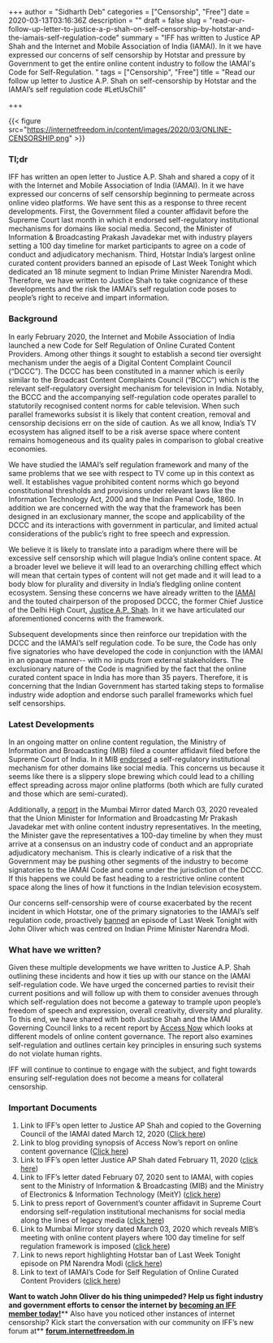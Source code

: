 +++
author = "Sidharth Deb"
categories = ["Censorship", "Free"]
date = 2020-03-13T03:16:36Z
description = ""
draft = false
slug = "read-our-follow-up-letter-to-justice-a-p-shah-on-self-censorship-by-hotstar-and-the-iamais-self-regulation-code"
summary = "IFF has written to Justice AP Shah and the Internet and Mobile Association of India (IAMAI). In it we have expressed our concerns of self censorship by Hotstar and pressure by Government to get the entire online content industry to follow the IAMAI's Code for Self-Regulation. "
tags = ["Censorship", "Free"]
title = "Read our follow up letter to Justice A.P. Shah on self-censorship by Hotstar and the IAMAI’s self regulation code #LetUsChill"

+++


{{< figure src="https://internetfreedom.in/content/images/2020/03/ONLINE-CENSORSHIP.png" >}}

### Tl;dr

IFF has written an open letter to Justice A.P. Shah and shared a copy of it with the Internet and Mobile Association of India (IAMAI). In it we have expressed our concerns of self censorship beginning to permeate across online video platforms. We have sent this as a response to three recent developments. First, the Government filed a counter affidavit before the Supreme Court last month in which it endorsed self-regulatory institutional mechanisms for domains like social media. Second, the Minister of Information & Broadcasting Prakash Javadekar met with industry players setting a 100 day timeline for market participants to agree on a code of conduct and adjudicatory mechanism. Third, Hotstar India’s largest online curated content providers banned an episode of Last Week Tonight which dedicated an 18 minute segment to Indian Prime Minister Narendra Modi. Therefore, we have written to Justice Shah to take cognizance of these developments and the risk the IAMAI’s self regulation code poses to people’s right to receive and impart information.

### Background

In early February 2020, the Internet and Mobile Association of India launched a new Code for Self Regulation of Online Curated Content Providers. Among other things it sought to establish a second tier oversight mechanism under the aegis of a Digital Content Complaint Council (“DCCC”). The DCCC has been constituted in a manner which is eerily similar to the Broadcast Content Complaints Council (“BCCC”) which is the relevant self-regulatory oversight mechanism for television in India. Notably, the BCCC and the accompanying self-regulation code operates parallel to statutorily recognised content norms for cable television. When such parallel frameworks subsist it is likely that content creation, removal and censorship decisions err on the side of caution. As we all know, India’s TV ecosystem has aligned itself to be a risk averse space where content remains homogeneous and its quality pales in comparison to global creative economies.

We have studied the IAMAI’s self regulation framework and many of the same problems that we see with respect to TV come up in this context as well. It establishes vague prohibited content norms which go beyond constitutional thresholds and provisions under relevant laws like the Information Technology Act, 2000 and the Indian Penal Code, 1860. In addition we are concerned with the way that the framework has been designed in an exclusionary manner, the scope and applicability of the DCCC and its interactions with government in particular, and limited actual considerations of the public’s right to free speech and expression.

We believe it is likely to translate into a paradigm where there will be excessive self censorship which will plague India’s online content space. At a broader level we believe it will lead to an overarching chilling effect which will mean that certain types of content will not get made and it will lead to a body blow for plurality and diversity in India’s fledgling online content ecosystem. Sensing these concerns we have already written to the [IAMAI](https://internetfreedom.in/online-video-streaming-and-tv-are-not-the-same-so-why-is-the-iamai-trying-to-make-it-so/) and the touted chairperson of the proposed DCCC, the former Chief Justice of the Delhi High Court, [Justice A.P. Shah](https://internetfreedom.in/a-gentle-open-letter-to-justice-a-p-shah-on-the-online-video-self-regulatory-code/). In it we have articulated our aforementioned concerns with the framework.

Subsequent developments since then reinforce our trepidation with the DCCC and the IAMAI’s self regulation code. To be sure, the Code has only five signatories who have developed the code in conjunction with the IAMAI in an opaque manner-- with no inputs from external stakeholders. The exclusionary nature of the Code is magnified by the fact that the online curated content space in India has more than 35 payers. Therefore, it is concerning that the Indian Government has started taking steps to formalise industry wide adoption and endorse such parallel frameworks which fuel self censorships.

### Latest Developments

In an ongoing matter on online content regulation, the Ministry of Information and Broadcasting (MIB) filed a counter affidavit filed before the Supreme Court of India. In it MIB [endorsed](https://economictimes.indiatimes.com/tech/internet/self-regulation-model-may-work-for-ott-companies-govt/articleshow/74410087.cms) a self-regulatory institutional mechanism for other domains like social media. This concerns us because it seems like there is a slippery slope brewing which could lead to a chilling effect spreading across major online platforms (both which are fully curated and those which are semi-curated).

Additionally, a [report](https://mumbaimirror.indiatimes.com/mumbai/cover-story/curb-your-ott-instincts/articleshow/74449516.cms) in the Mumbai Mirror dated March 03, 2020 revealed that the Union Minister for Information and Broadcasting Mr Prakash Javadekar met with online content industry representatives. In the meeting, the Minister gave the representatives a 100-day timeline by when they must arrive at a consensus on an industry code of conduct and an appropriate adjudicatory mechanism. This is clearly indicative of a risk that the Government may be pushing other segments of the industry to become signatories to the IAMAI Code and come under the jurisdiction of the DCCC. If this happens we could be fast heading to a restrictive online content space along the lines of how it functions in the Indian television ecosystem.

Our concerns self-censorship were of course exacerbated by the recent incident in which Hotstar, one of the primary signatories to the IAMAI’s self regulation code, proactively [banned](https://www.thehindu.com/entertainment/hotstar-blocks-john-olivers-last-week-tonight-episode-criticising-narendra-modi/article30920096.ece) an episode of Last Week Tonight with John Oliver which was centred on Indian Prime Minister Narendra Modi.

### What have we written?

Given these multiple developments we have written to Justice A.P. Shah outlining these incidents and how it ties up with our stance on the IAMAI self-regulation code. We have urged the concerned parties to revisit their current positions and will follow up with them to consider avenues through which self-regulation does not become a gateway to trample upon people’s freedom of speech and expression, overall creativity, diversity and plurality. To this end, we have shared with both Justice Shah and the IAMAI Governing Council links to a recent report by [Access Now](https://www.accessnow.org/guide-how-to-protect-human-rights-in-content-governance/) which looks at different models of online content governance. The report also examines self-regulation and outlines certain key principles in ensuring such systems do not violate human rights.

IFF will continue to continue to engage with the subject, and fight towards ensuring self-regulation does not become a means for collateral censorship.

### Important Documents

1. Link to IFF’s open letter to Justice AP Shah and copied to the Governing Council of the IAMAI dated March 12, 2020 ([Click here](https://drive.google.com/file/d/17ofwakgzVniKud_VlQiLgA16z1zvY4Hv/view?usp=sharing))
2. Link to blog providing synopsis of Access Now’s report on online content governance ([Click here](https://www.accessnow.org/guide-how-to-protect-human-rights-in-content-governance/))
3. Link to IFF’s open letter Justice AP Shah dated February 11, 2020 ([click here](https://drive.google.com/file/d/1JbfzE3IqOXmFbBj3CWo89IAQTAqTSTgN/view))
4. Link to IFF’s letter dated February 07, 2020 sent to IAMAI, with copies sent to the Ministry of Information & Broadcasting (MIB) and the Ministry of Electronics & Information Technology (MeitY) ([click here](https://drive.google.com/file/d/1b3eJQghsUwOJEYU1ri0ah2roO0BVSju0/view))
5. Link to press report of Government’s counter affidavit in Supreme Court endorsing self-regulation institutional mechanisms for social media along the lines of legacy media ([click here](https://economictimes.indiatimes.com/tech/internet/self-regulation-model-may-work-for-ott-companies-govt/articleshow/74410087.cms))
6. Link to Mumbai Mirror story dated March 03, 2020 which reveals MIB’s meeting with online content players where 100 day timeline for self regulation framework is imposed ([click here](https://mumbaimirror.indiatimes.com/mumbai/cover-story/curb-your-ott-instincts/articleshow/74449516.cms))
7. Link to news report highlighting Hotstar ban of Last Week Tonight episode on PM Narendra Modi ([click here](https://www.thehindu.com/entertainment/hotstar-blocks-john-olivers-last-week-tonight-episode-criticising-narendra-modi/article30920096.ece))
8. Link to text of IAMAI’s Code for Self Regulation of Online Curated Content Providers ([click here](https://www.medianama.com/wp-content/uploads/IAMAI-Digital-Content-Complaint-Council-NEW.pdf))

**Want to watch John Oliver do his thing unimpeded? Help us fight industry and government efforts to censor the internet by** [**becoming an IFF member today!**](https://internetfreedom.in/donate/)** Also have you noticed other instances of internet censorship? Kick start the conversation with our community on IFF’s new forum at** [**forum.internetfreedom.in**](https://forum.internetfreedom.in/)

